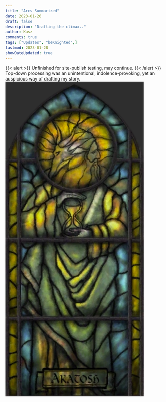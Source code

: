 ```yaml
---
title: "Arcs Summarized"
date: 2023-01-26
draft: false
description: "Drafting the climax.."
author: Kasz
comments: true
tags: ["Updates", "beKnighted",]
lastmod: 2023-01-28
showDateUpdated: true
---
```

{{< alert >}}
Unfinished for site-publish testing, may continue.
{{< /alert >}}
Top-down processing was an unintentional, indolence-provoking, yet an auspicious way of drafting my story.
![1](./img/1.png)


